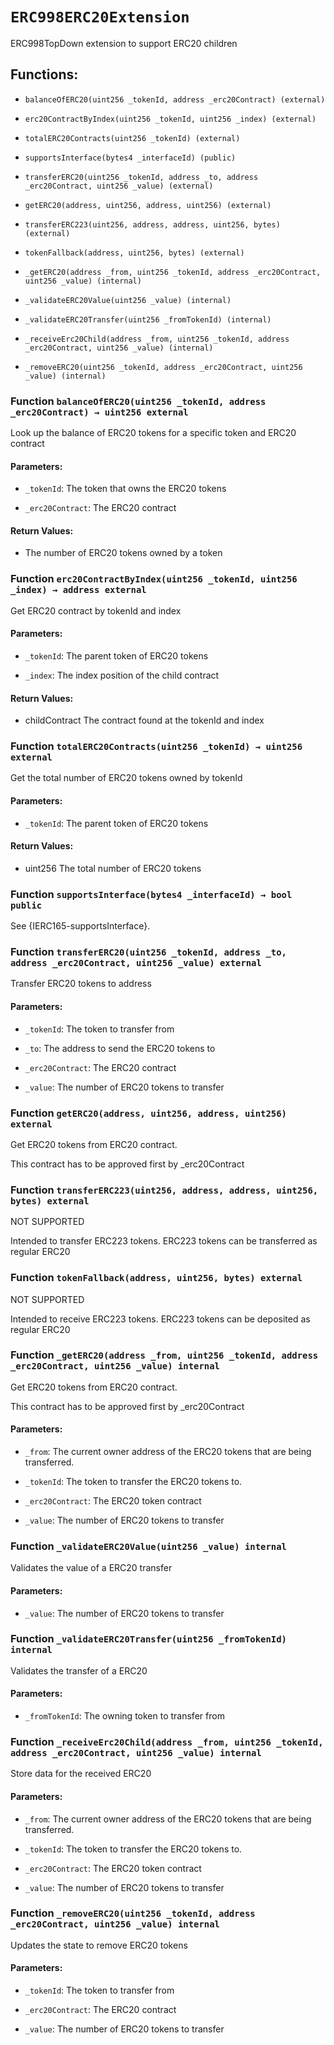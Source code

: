 # `ERC998ERC20Extension`

ERC998TopDown extension to support ERC20 children

## Functions:

- `balanceOfERC20(uint256 _tokenId, address _erc20Contract) (external)`

- `erc20ContractByIndex(uint256 _tokenId, uint256 _index) (external)`

- `totalERC20Contracts(uint256 _tokenId) (external)`

- `supportsInterface(bytes4 _interfaceId) (public)`

- `transferERC20(uint256 _tokenId, address _to, address _erc20Contract, uint256 _value) (external)`

- `getERC20(address, uint256, address, uint256) (external)`

- `transferERC223(uint256, address, address, uint256, bytes) (external)`

- `tokenFallback(address, uint256, bytes) (external)`

- `_getERC20(address _from, uint256 _tokenId, address _erc20Contract, uint256 _value) (internal)`

- `_validateERC20Value(uint256 _value) (internal)`

- `_validateERC20Transfer(uint256 _fromTokenId) (internal)`

- `_receiveErc20Child(address _from, uint256 _tokenId, address _erc20Contract, uint256 _value) (internal)`

- `_removeERC20(uint256 _tokenId, address _erc20Contract, uint256 _value) (internal)`

### Function `balanceOfERC20(uint256 _tokenId, address _erc20Contract) → uint256 external`

Look up the balance of ERC20 tokens for a specific token and ERC20 contract

#### Parameters:

- `_tokenId`: The token that owns the ERC20 tokens

- `_erc20Contract`: The ERC20 contract

#### Return Values:

- The number of ERC20 tokens owned by a token

### Function `erc20ContractByIndex(uint256 _tokenId, uint256 _index) → address external`

Get ERC20 contract by tokenId and index

#### Parameters:

- `_tokenId`: The parent token of ERC20 tokens

- `_index`: The index position of the child contract

#### Return Values:

- childContract The contract found at the tokenId and index

### Function `totalERC20Contracts(uint256 _tokenId) → uint256 external`

Get the total number of ERC20 tokens owned by tokenId

#### Parameters:

- `_tokenId`: The parent token of ERC20 tokens

#### Return Values:

- uint256 The total number of ERC20 tokens

### Function `supportsInterface(bytes4 _interfaceId) → bool public`

See {IERC165-supportsInterface}.

### Function `transferERC20(uint256 _tokenId, address _to, address _erc20Contract, uint256 _value) external`

Transfer ERC20 tokens to address

#### Parameters:

- `_tokenId`: The token to transfer from

- `_to`: The address to send the ERC20 tokens to

- `_erc20Contract`: The ERC20 contract

- `_value`: The number of ERC20 tokens to transfer

### Function `getERC20(address, uint256, address, uint256) external`

Get ERC20 tokens from ERC20 contract.

This contract has to be approved first by \_erc20Contract

### Function `transferERC223(uint256, address, address, uint256, bytes) external`

NOT SUPPORTED

Intended to transfer ERC223 tokens. ERC223 tokens can be transferred as regular ERC20

### Function `tokenFallback(address, uint256, bytes) external`

NOT SUPPORTED

Intended to receive ERC223 tokens. ERC223 tokens can be deposited as regular ERC20

### Function `_getERC20(address _from, uint256 _tokenId, address _erc20Contract, uint256 _value) internal`

Get ERC20 tokens from ERC20 contract.

This contract has to be approved first by \_erc20Contract

#### Parameters:

- `_from`: The current owner address of the ERC20 tokens that are being transferred.

- `_tokenId`: The token to transfer the ERC20 tokens to.

- `_erc20Contract`: The ERC20 token contract

- `_value`: The number of ERC20 tokens to transfer

### Function `_validateERC20Value(uint256 _value) internal`

Validates the value of a ERC20 transfer

#### Parameters:

- `_value`: The number of ERC20 tokens to transfer

### Function `_validateERC20Transfer(uint256 _fromTokenId) internal`

Validates the transfer of a ERC20

#### Parameters:

- `_fromTokenId`: The owning token to transfer from

### Function `_receiveErc20Child(address _from, uint256 _tokenId, address _erc20Contract, uint256 _value) internal`

Store data for the received ERC20

#### Parameters:

- `_from`: The current owner address of the ERC20 tokens that are being transferred.

- `_tokenId`: The token to transfer the ERC20 tokens to.

- `_erc20Contract`: The ERC20 token contract

- `_value`: The number of ERC20 tokens to transfer

### Function `_removeERC20(uint256 _tokenId, address _erc20Contract, uint256 _value) internal`

Updates the state to remove ERC20 tokens

#### Parameters:

- `_tokenId`: The token to transfer from

- `_erc20Contract`: The ERC20 contract

- `_value`: The number of ERC20 tokens to transfer
